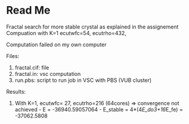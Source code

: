 # Read Me

Fractal search for more stable crystal as explained in the assignement
Compuation with
K=1
ecutwfc=54,
ecutrho=432,

Computation failed on my own computer

Files:
1. fractal.cif: file 
2. fractal.in: vsc computation
3. run.pbs: script to run job in VSC with PBS (VUB cluster)

Results:
  1. With K=1, ecutwfc= 27, ecutrho=216 (64cores) => convergence not achieved
    - E = -36940.59057064
    - E_stable = 4*(4*E_do3+16*E_fe) = -37062.5808

